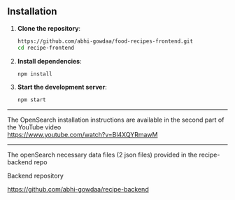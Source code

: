 ## Installation

1. **Clone the repository**:
    ```bash
    https://github.com/abhi-gowdaa/food-recipes-frontend.git
    cd recipe-frontend
    ```

2. **Install dependencies**:
    ```bash
    npm install
    ```

3. **Start the development server**:
    ```bash
    npm start
    ```

---

The OpenSearch installation instructions are available in the second part of the YouTube video                    
https://www.youtube.com/watch?v=Bl4XQYRmawM


---
The openSearch necessary data files (2 json files)  provided in the  recipe-backend repo

Backend repository

https://github.com/abhi-gowdaa/recipe-backend
